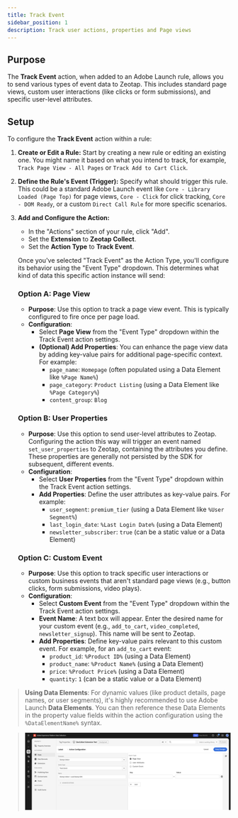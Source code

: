 ```yaml
---
title: Track Event
sidebar_position: 1
description: Track user actions, properties and Page views
---
```


## Purpose

The **Track Event** action, when added to an Adobe Launch rule, allows you to send various types of event data to Zeotap. This includes standard page views, custom user interactions (like clicks or form submissions), and specific user-level attributes.

## Setup

To configure the **Track Event** action within a rule:

1.  **Create or Edit a Rule:** Start by creating a new rule or editing an existing one. You might name it based on what you intend to track, for example, `Track Page View - All Pages` or `Track Add to Cart Click`.
2.  **Define the Rule's Event (Trigger):** Specify what should trigger this rule. This could be a standard Adobe Launch event like `Core - Library Loaded (Page Top)` for page views, `Core - Click` for click tracking, `Core - DOM Ready`, or a custom `Direct Call Rule` for more specific scenarios.
3.  **Add and Configure the Action:**
    *   In the "Actions" section of your rule, click "Add".
    *   Set the **Extension** to **Zeotap Collect**.
    *   Set the **Action Type** to **Track Event**.

    Once you've selected "Track Event" as the Action Type, you'll configure its behavior using the "Event Type" dropdown. This determines what kind of data this specific action instance will send:

    ### Option A: Page View
    *   **Purpose**: Use this option to track a page view event. This is typically configured to fire once per page load.
    *   **Configuration**:
        *   Select **Page View** from the "Event Type" dropdown within the Track Event action settings.
        *   **(Optional) Add Properties**: You can enhance the page view data by adding key-value pairs for additional page-specific context. For example:
            *   `page_name`: `Homepage` (often populated using a Data Element like `%Page Name%`)
            *   `page_category`: `Product Listing` (using a Data Element like `%Page Category%`)
            *   `content_group`: `Blog`

    ### Option B: User Properties
    *   **Purpose**: Use this option to send user-level attributes to Zeotap. Configuring the action this way will trigger an event named `set_user_properties` to Zeotap, containing the attributes you define. These properties are generally not persisted by the SDK for subsequent, different events.
    *   **Configuration**:
        *   Select **User Properties** from the "Event Type" dropdown within the Track Event action settings.
        *   **Add Properties**: Define the user attributes as key-value pairs. For example:
            *   `user_segment`: `premium_tier` (using a Data Element like `%User Segment%`)
            *   `last_login_date`: `%Last Login Date%` (using a Data Element)
            *   `newsletter_subscriber`: `true` (can be a static value or a Data Element)

    ### Option C: Custom Event
    *   **Purpose**: Use this option to track specific user interactions or custom business events that aren't standard page views (e.g., button clicks, form submissions, video plays).
    *   **Configuration**:
        *   Select **Custom Event** from the "Event Type" dropdown within the Track Event action settings.
        *   **Event Name**: A text box will appear. Enter the desired name for your custom event (e.g., `add_to_cart`, `video_completed`, `newsletter_signup`). This name will be sent to Zeotap.
        *   **Add Properties**: Define key-value pairs relevant to this custom event. For example, for an `add_to_cart` event:
            *   `product_id`: `%Product ID%` (using a Data Element)
            *   `product_name`: `%Product Name%` (using a Data Element)
            *   `price`: `%Product Price%` (using a Data Element)
            *   `quantity`: `1` (can be a static value or a Data Element)

> **Using Data Elements**: For dynamic values (like product details, page names, or user segments), it's highly recommended to use Adobe Launch **Data Elements**. You can then reference these Data Elements in the property value fields within the action configuration using the `%DataElementName%` syntax.

> ![Track Event Rule](../../../static/img/Adobe/Adobe_TrackEvents.png)
